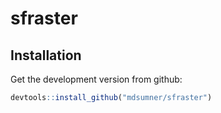 
<!-- README.md is generated from README.Rmd. Please edit that file -->
sfraster
========

Installation
------------

Get the development version from github:

``` r
devtools::install_github("mdsumner/sfraster")
```
